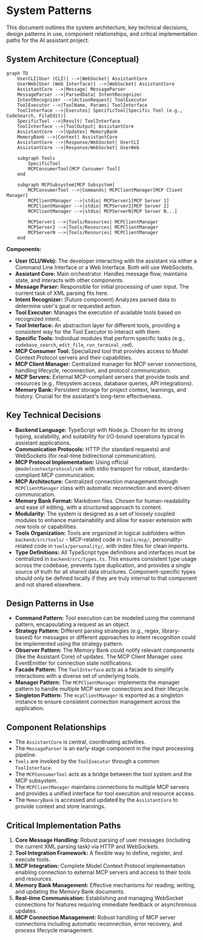 # System Patterns

This document outlines the system architecture, key technical decisions, design patterns in use, component relationships, and critical implementation paths for the AI assistant project.

## System Architecture (Conceptual)

```mermaid
graph TD
    UserCLI[User (CLI)] -->|WebSocket| AssistantCore
    UserWeb[User (Web Interface)] -->|WebSocket| AssistantCore
    AssistantCore -->|Message| MessageParser
    MessageParser -->|ParsedData| IntentRecognizer
    IntentRecognizer -->|ActionRequest| ToolExecutor
    ToolExecutor -->|ToolName, Params| ToolInterface
    ToolInterface -->|Executes| SpecificTool[Specific Tool (e.g., CodeSearch, FileEdit)]
    SpecificTool -->|Result| ToolInterface
    ToolInterface -->|ToolOutput| AssistantCore
    AssistantCore -->|Updates| MemoryBank
    MemoryBank -->|Context| AssistantCore
    AssistantCore -->|Response/WebSocket| UserCLI
    AssistantCore -->|Response/WebSocket| UserWeb

    subgraph Tools
        SpecificTool
        MCPConsumerTool[MCP Consumer Tool]
    end
    
    subgraph MCPSubsystem[MCP Subsystem]
        MCPConsumerTool -->|Commands| MCPClientManager[MCP Client Manager]
        MCPClientManager -->|stdio| MCPServer1[MCP Server 1]
        MCPClientManager -->|stdio| MCPServer2[MCP Server 2]
        MCPClientManager -->|stdio| MCPServerN[MCP Server N...]
        
        MCPServer1 -->|Tools/Resources| MCPClientManager
        MCPServer2 -->|Tools/Resources| MCPClientManager
        MCPServerN -->|Tools/Resources| MCPClientManager
    end
```

**Components:**

-   **User (CLI/Web):** The developer interacting with the assistant via either a Command Line Interface or a Web Interface. Both will use WebSockets.
-   **Assistant Core:** Main orchestrator. Handles message flow, maintains state, and interacts with other components.
-   **Message Parser:** Responsible for initial processing of user input. The current task of XML parsing fits here.
-   **Intent Recognizer:** (Future component) Analyzes parsed data to determine user's goal or requested action.
-   **Tool Executor:** Manages the execution of available tools based on recognized intent.
-   **Tool Interface:** An abstraction layer for different tools, providing a consistent way for the Tool Executor to interact with them.
-   **Specific Tools:** Individual modules that perform specific tasks (e.g., `codebase_search`, `edit_file`, `run_terminal_cmd`).
-   **MCP Consumer Tool:** Specialized tool that provides access to Model Context Protocol servers and their capabilities.
-   **MCP Client Manager:** Centralized manager for MCP server connections, handling lifecycle, reconnection, and protocol communication.
-   **MCP Servers:** External MCP-compliant servers that provide tools and resources (e.g., filesystem access, database queries, API integrations).
-   **Memory Bank:** Persistent storage for project context, learnings, and history. Crucial for the assistant's long-term effectiveness.

## Key Technical Decisions

-   **Backend Language:** TypeScript with Node.js. Chosen for its strong typing, scalability, and suitability for I/O-bound operations typical in assistant applications.
-   **Communication Protocols:** HTTP (for standard requests) and WebSockets (for real-time bidirectional communication).
-   **MCP Protocol Implementation:** Using official `@modelcontextprotocol/sdk` with stdio transport for robust, standards-compliant MCP communication.
-   **MCP Architecture:** Centralized connection management through `MCPClientManager` class with automatic reconnection and event-driven communication.
-   **Memory Bank Format:** Markdown files. Chosen for human-readability and ease of editing, with a structured approach to content.
-   **Modularity:** The system is designed as a set of loosely coupled modules to enhance maintainability and allow for easier extension with new tools or capabilities.
-   **Tools Organization:** Tools are organized in logical subfolders within `backend/src/tools/` - MCP-related code in `tools/mcp/`, personality-related code in `tools/personality/`, with index files for clean imports.
-   **Type Definitions:** All TypeScript type definitions and interfaces must be centralized in `backend/src/types.ts`. This ensures consistent type usage across the codebase, prevents type duplication, and provides a single source of truth for all shared data structures. Component-specific types should only be defined locally if they are truly internal to that component and not shared elsewhere.

## Design Patterns in Use

-   **Command Pattern:** Tool execution can be modeled using the command pattern, encapsulating a request as an object.
-   **Strategy Pattern:** Different parsing strategies (e.g., regex, library-based) for messages or different approaches to intent recognition could be implemented using the strategy pattern.
-   **Observer Pattern:** The Memory Bank could notify relevant components (like the Assistant Core) of updates. The MCP Client Manager uses EventEmitter for connection state notifications.
-   **Facade Pattern:** The `ToolInterface` acts as a facade to simplify interactions with a diverse set of underlying tools.
-   **Manager Pattern:** The `MCPClientManager` implements the manager pattern to handle multiple MCP server connections and their lifecycle.
-   **Singleton Pattern:** The `mcpClientManager` is exported as a singleton instance to ensure consistent connection management across the application.

## Component Relationships

-   The `AssistantCore` is central, coordinating activities.
-   The `MessageParser` is an early-stage component in the input processing pipeline.
-   `Tools` are invoked by the `ToolExecutor` through a common `ToolInterface`.
-   The `MCPConsumerTool` acts as a bridge between the tool system and the MCP subsystem.
-   The `MCPClientManager` maintains connections to multiple MCP servers and provides a unified interface for tool execution and resource access.
-   The `MemoryBank` is accessed and updated by the `AssistantCore` to provide context and store learnings.

## Critical Implementation Paths

1.  **Core Message Handling:** Robust parsing of user messages (including the current XML parsing task) via HTTP and WebSockets.
2.  **Tool Integration Framework:** A flexible way to define, register, and execute tools.
3.  **MCP Integration:** Complete Model Context Protocol implementation enabling connection to external MCP servers and access to their tools and resources.
4.  **Memory Bank Management:** Effective mechanisms for reading, writing, and updating the Memory Bank documents.
5.  **Real-time Communication:** Establishing and managing WebSocket connections for features requiring immediate feedback or asynchronous updates.
6.  **MCP Connection Management:** Robust handling of MCP server connections including automatic reconnection, error recovery, and process lifecycle management. 